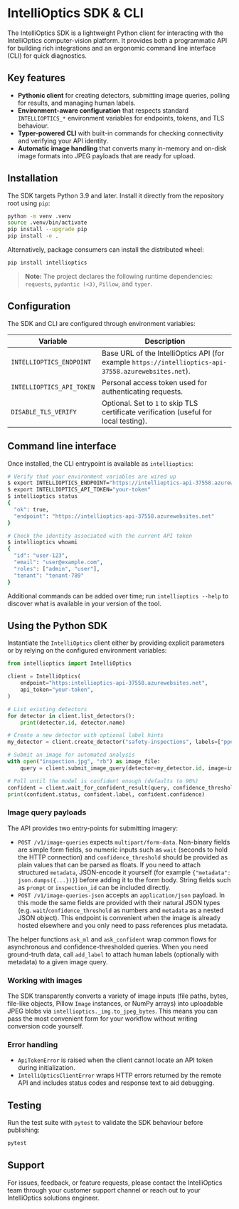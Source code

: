# IntelliOptics SDK & CLI

The IntelliOptics SDK is a lightweight Python client for interacting with the IntelliOptics
computer-vision platform. It provides both a programmatic API for building rich integrations and
an ergonomic command line interface (CLI) for quick diagnostics.

## Key features

- **Pythonic client** for creating detectors, submitting image queries, polling for results, and
  managing human labels.
- **Environment-aware configuration** that respects standard `INTELLIOPTICS_*` environment
  variables for endpoints, tokens, and TLS behaviour.
- **Typer-powered CLI** with built-in commands for checking connectivity and verifying your API
  identity.
- **Automatic image handling** that converts many in-memory and on-disk image formats into JPEG
  payloads that are ready for upload.

## Installation

The SDK targets Python 3.9 and later. Install it directly from the repository root using `pip`:

```bash
python -m venv .venv
source .venv/bin/activate
pip install --upgrade pip
pip install -e .
```

Alternatively, package consumers can install the distributed wheel:

```bash
pip install intellioptics
```

> **Note:** The project declares the following runtime dependencies: `requests`, `pydantic (<3)`,
> `Pillow`, and `typer`.

## Configuration

The SDK and CLI are configured through environment variables:

| Variable | Description |
| --- | --- |
| `INTELLIOPTICS_ENDPOINT` | Base URL of the IntelliOptics API (for example `https://intellioptics-api-37558.azurewebsites.net`). |
| `INTELLIOPTICS_API_TOKEN` | Personal access token used for authenticating requests. |
| `DISABLE_TLS_VERIFY` | Optional. Set to `1` to skip TLS certificate verification (useful for local testing). |


## Command line interface

Once installed, the CLI entrypoint is available as `intellioptics`:

```bash
# Verify that your environment variables are wired up
$ export INTELLIOPTICS_ENDPOINT="https://intellioptics-api-37558.azurewebsites.net"
$ export INTELLIOPTICS_API_TOKEN="your-token"
$ intellioptics status
{
  "ok": true,
  "endpoint": "https://intellioptics-api-37558.azurewebsites.net"
}

# Check the identity associated with the current API token
$ intellioptics whoami
{
  "id": "user-123",
  "email": "user@example.com",
  "roles": ["admin", "user"],
  "tenant": "tenant-789"
}
```

Additional commands can be added over time; run `intellioptics --help` to discover what is
available in your version of the tool.

## Using the Python SDK

Instantiate the `IntelliOptics` client either by providing explicit parameters or by relying on the
configured environment variables:

```python
from intellioptics import IntelliOptics

client = IntelliOptics(
    endpoint="https:intellioptics-api-37558.azurewebsites.net",
    api_token="your-token",
)

# List existing detectors
for detector in client.list_detectors():
    print(detector.id, detector.name)

# Create a new detector with optional label hints
my_detector = client.create_detector("safety-inspections", labels=["ppe", "no_ppe"])

# Submit an image for automated analysis
with open("inspection.jpg", "rb") as image_file:
    query = client.submit_image_query(detector=my_detector.id, image=image_file, wait=1.0)

# Poll until the model is confident enough (defaults to 90%)
confident = client.wait_for_confident_result(query, confidence_threshold=0.95)
print(confident.status, confident.label, confident.confidence)
```

### Image query payloads

The API provides two entry-points for submitting imagery:

- `POST /v1/image-queries` expects `multipart/form-data`. Non-binary fields are simple form fields,
  so numeric inputs such as `wait` (seconds to hold the HTTP connection) and `confidence_threshold`
  should be provided as plain values that can be parsed as floats. If you need to attach structured
  `metadata`, JSON-encode it yourself (for example `{"metadata": json.dumps({...})}`) before adding
  it to the form body. String fields such as `prompt` or `inspection_id` can be included directly.
- `POST /v1/image-queries-json` accepts an `application/json` payload. In this mode the same fields
  are provided with their natural JSON types (e.g. `wait`/`confidence_threshold` as numbers and
  `metadata` as a nested JSON object). This endpoint is convenient when the image is already hosted
  elsewhere and you only need to pass references plus metadata.

The helper functions `ask_ml` and `ask_confident` wrap common flows for asynchronous and
confidence-thresholded queries. When you need ground-truth data, call `add_label` to attach human
labels (optionally with metadata) to a given image query.

### Working with images

The SDK transparently converts a variety of image inputs (file paths, bytes, file-like objects,
Pillow `Image` instances, or NumPy arrays) into uploadable JPEG blobs via
`intellioptics._img.to_jpeg_bytes`. This means you can pass the most convenient form for your
workflow without writing conversion code yourself.

### Error handling

- `ApiTokenError` is raised when the client cannot locate an API token during initialization.
- `IntelliOpticsClientError` wraps HTTP errors returned by the remote API and includes status codes
  and response text to aid debugging.

## Testing

Run the test suite with `pytest` to validate the SDK behaviour before publishing:

```bash
pytest
```

## Support

For issues, feedback, or feature requests, please contact the IntelliOptics team through your
customer support channel or reach out to your IntelliOptics solutions engineer.
